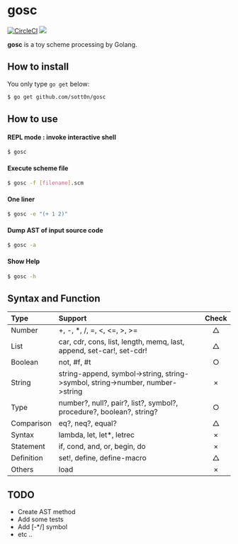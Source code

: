 # gosc
[![CircleCI](https://circleci.com/gh/sott0n/gosc.svg?style=shield)](https://circleci.com/gh/sott0n/gosc)
[![](http://img.shields.io/badge/license-MIT-blue.svg)](./LICENSE)

**gosc** is a toy scheme processing by Golang.

## How to install

You only type `go get` below:  

```bash
$ go get github.com/sott0n/gosc
```

## How to use

#### REPL mode : invoke interactive shell

```bash
$ gosc
```

#### Execute scheme file

```bash
$ gosc -f [filename].scm
```

#### One liner

```bash
$ gosc -e "(+ 1 2)"
```

#### Dump AST of input source code

```bash
$ gosc -a
```

#### Show Help

```bash
$ gosc -h
```

## Syntax and Function

| Type | Support | Check |
|:-|:-|:-:|
| Number | +, -, *, /, =, <, <=, >, >= | △ |
| List | car, cdr, cons, list, length, memq, last, append, set-car!, set-cdr! | △ |
| Boolean | not, #f, #t | ○ |
| String | string-append, symbol->string, string->symbol, string->number, number->string | × |
| Type | number?, null?, pair?, list?, symbol?, procedure?, boolean?, string? | ○ |
| Comparison | eq?, neq?, equal? | △ |
| Syntax | lambda, let, let*, letrec | × |
| Statement | if, cond, and, or, begin, do | × |
| Definition | set!, define, define-macro | △ |
| Others | load | × |

## TODO

* Create AST method
* Add some tests
* Add [-*/] symbol
* etc ..